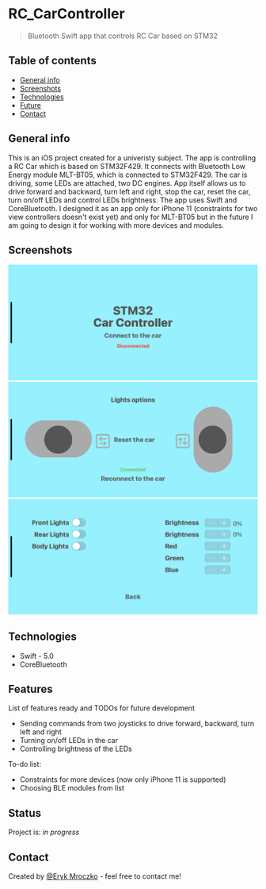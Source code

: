 # RC_CarController
> Bluetooth Swift app that controls RC Car based on STM32

## Table of contents
* [General info](#general-info)
* [Screenshots](#screenshots)
* [Technologies](#technologies)
* [Future](#future)
* [Contact](#contact)

## General info
This is an iOS project created for a univeristy subject. 
The app is controlling a RC Car which is based on STM32F429. It connects with Bluetooth Low Energy module MLT-BT05, which is connected to STM32F429. The car is driving, some LEDs are attached, two DC engines. 
App itself allows us to drive forward and backward, turn left and right, stop the car, reset the car, turn on/off LEDs and control LEDs brightness. 
The app uses Swift and CoreBluetooth.
I designed it as an app only for iPhone 11 (constraints for two view controllers doesn't exist yet) and only for MLT-BT05 but in the future I am going to design it for working with more devices and modules. 

## Screenshots
![Launch screenshot](Screenshots/screenshot1.PNG)
![Main screenshot](Screenshots/screenshot2.PNG)
![Lights screenshot](Screenshots/screenshot3.PNG)

## Technologies
* Swift - 5.0
* CoreBluetooth

## Features
List of features ready and TODOs for future development
* Sending commands from two joysticks to drive forward, backward, turn left and right
* Turning on/off LEDs in the car
* Controlling brightness of the LEDs

To-do list:
* Constraints for more devices (now only iPhone 11 is supported)
* Choosing BLE modules from list

## Status
Project is: _in progress_

## Contact
Created by [@Eryk Mroczko](https://www.erykmroczko.pl/) - feel free to contact me!
